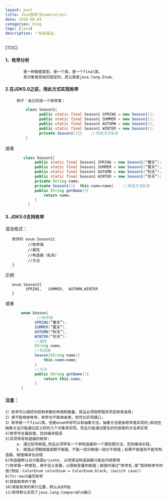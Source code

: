 ```yaml
---
layout: post
title: Java枚举(Enumeration)
date: 2018-08-03
categories: blog
tags: [java]
description: 一句话描述。
---
```


[TOC]

#### 1、枚举分析 
            是一种数据类型，是一个类，是一个final类，
            其对象是现成的固定的，其父类是java.lang.Enum。
#### 2.在JDK5.0之前，用此方式实现枚举           
         例子：自己完成一个枚举类；

```java
         class Season1{
               public static final Season1 SPRING = new Season1();
               public static final Season1 SUMMER = new Season1();
               public static final Season1 AUTUMN = new Season1();
               public static final Season1 WINTER = new Season1(); 
               private Season1(){}    //构造方法私有
         }
```

或者  
```java
		class Season1{
             public static final Season1 SPRING = new Season1(“春天”);
             public static final Season1 SUMMER = new Season1(“夏天”);
             public static final Season1 AUTUMN = new Season1(“秋天”);
             public static final Season1 WINTER = new Season1(“冬天”);
             private String name; 
             private Season1(){  this.name=name}    //构造方法私有
             public String getName(){
                 return name;
             }
          }
```
#### 3. JDK5.0支持枚举  
语法格式：  

       修饰符 enum Season2{
              //枚举值
              //属性
              //构造器（私有）
              //方法
       }
示例

	   enum Season2{
	         SPRING,   SUMMER,  AUTUMN,WINTER
	   }




 或者
```java
	   enum Season{
	          //枚举值
	         SPRING(“春天”),
	         SUMMER(“夏天”),
	         AUTUMN(“秋天”),
	         WINTER(“冬天”);
	         //属性
	         String name;
	         //构造器
	         Season(String name){
	             this.name=name;
	         }
	         //方法
	         public String getName(){
	             return this.name;
	         }
	   }
```

#### 注意：
    1）枚举可以很好的控制参数的种类和数量，保证必须按照程序员安排来选择;
    2）类不能继承枚举，枚举也不能继承类，但可以实现接口;
    3）枚举是一个final类，但是enum中却可以有抽象方法，抽象方法是由枚举值实现的;即这些抽象方法只能通过定义好的几个对象来实现，而且只能通过匿名的内部类的方法来实现
    4)枚举写在最前面，否则编译错误
    5)实现带有构造器的枚举:
    	 a. 通过括号赋值,而且必须带有一个参构造器和一个属性跟方法，否则编译出错;
    	 b. 赋值必须都赋值或都不赋值，不能一部分赋值一部分不赋值；如果不赋值则不能写构造器，赋值编译也出错
    6)构造器默认也只能是private, 从而保证构造函数只能在内部使用
    7)枚举是一种类型，用于定义变量，以限制变量的赋值；赋值时通过“枚举名.值”取得枚举中的值(例如：ColorEnum colorEnum = ColorEnum.black;（switch case）)
    8)for-each遍历枚举
    9)获取枚举的个数
    10)获取枚举的索引位置，默认从0开始
    11)枚举默认实现了java.lang.Comparable接口